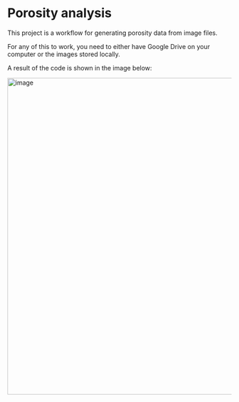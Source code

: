 # Porosity analysis 

 
 This project is a workflow for generating porosity data from image files.  

 For any of this to work, you need to either have Google Drive on your computer or the images stored locally. 

A result of the code is shown in the image below:



<img width="557" height="712" alt="image" src="https://github.com/user-attachments/assets/25dda7ea-1add-4299-bd94-e3669e4760f6" />
